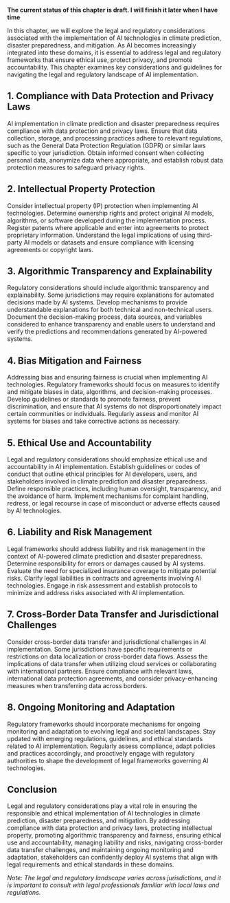 **The current status of this chapter is draft. I will finish it later when I have time**

In this chapter, we will explore the legal and regulatory considerations associated with the implementation of AI technologies in climate prediction, disaster preparedness, and mitigation. As AI becomes increasingly integrated into these domains, it is essential to address legal and regulatory frameworks that ensure ethical use, protect privacy, and promote accountability. This chapter examines key considerations and guidelines for navigating the legal and regulatory landscape of AI implementation.

**1. Compliance with Data Protection and Privacy Laws**
-------------------------------------------------------

AI implementation in climate prediction and disaster preparedness requires compliance with data protection and privacy laws. Ensure that data collection, storage, and processing practices adhere to relevant regulations, such as the General Data Protection Regulation (GDPR) or similar laws specific to your jurisdiction. Obtain informed consent when collecting personal data, anonymize data where appropriate, and establish robust data protection measures to safeguard privacy rights.

**2. Intellectual Property Protection**
---------------------------------------

Consider intellectual property (IP) protection when implementing AI technologies. Determine ownership rights and protect original AI models, algorithms, or software developed during the implementation process. Register patents where applicable and enter into agreements to protect proprietary information. Understand the legal implications of using third-party AI models or datasets and ensure compliance with licensing agreements or copyright laws.

**3. Algorithmic Transparency and Explainability**
--------------------------------------------------

Regulatory considerations should include algorithmic transparency and explainability. Some jurisdictions may require explanations for automated decisions made by AI systems. Develop mechanisms to provide understandable explanations for both technical and non-technical users. Document the decision-making process, data sources, and variables considered to enhance transparency and enable users to understand and verify the predictions and recommendations generated by AI-powered systems.

**4. Bias Mitigation and Fairness**
-----------------------------------

Addressing bias and ensuring fairness is crucial when implementing AI technologies. Regulatory frameworks should focus on measures to identify and mitigate biases in data, algorithms, and decision-making processes. Develop guidelines or standards to promote fairness, prevent discrimination, and ensure that AI systems do not disproportionately impact certain communities or individuals. Regularly assess and monitor AI systems for biases and take corrective actions as necessary.

**5. Ethical Use and Accountability**
-------------------------------------

Legal and regulatory considerations should emphasize ethical use and accountability in AI implementation. Establish guidelines or codes of conduct that outline ethical principles for AI developers, users, and stakeholders involved in climate prediction and disaster preparedness. Define responsible practices, including human oversight, transparency, and the avoidance of harm. Implement mechanisms for complaint handling, redress, or legal recourse in case of misconduct or adverse effects caused by AI technologies.

**6. Liability and Risk Management**
------------------------------------

Legal frameworks should address liability and risk management in the context of AI-powered climate prediction and disaster preparedness. Determine responsibility for errors or damages caused by AI systems. Evaluate the need for specialized insurance coverage to mitigate potential risks. Clarify legal liabilities in contracts and agreements involving AI technologies. Engage in risk assessment and establish protocols to minimize and address risks associated with AI implementation.

**7. Cross-Border Data Transfer and Jurisdictional Challenges**
---------------------------------------------------------------

Consider cross-border data transfer and jurisdictional challenges in AI implementation. Some jurisdictions have specific requirements or restrictions on data localization or cross-border data flows. Assess the implications of data transfer when utilizing cloud services or collaborating with international partners. Ensure compliance with relevant laws, international data protection agreements, and consider privacy-enhancing measures when transferring data across borders.

**8. Ongoing Monitoring and Adaptation**
----------------------------------------

Regulatory frameworks should incorporate mechanisms for ongoing monitoring and adaptation to evolving legal and societal landscapes. Stay updated with emerging regulations, guidelines, and ethical standards related to AI implementation. Regularly assess compliance, adapt policies and practices accordingly, and proactively engage with regulatory authorities to shape the development of legal frameworks governing AI technologies.

**Conclusion**
--------------

Legal and regulatory considerations play a vital role in ensuring the responsible and ethical implementation of AI technologies in climate prediction, disaster preparedness, and mitigation. By addressing compliance with data protection and privacy laws, protecting intellectual property, promoting algorithmic transparency and fairness, ensuring ethical use and accountability, managing liability and risks, navigating cross-border data transfer challenges, and maintaining ongoing monitoring and adaptation, stakeholders can confidently deploy AI systems that align with legal requirements and ethical standards in these domains.

*Note: The legal and regulatory landscape varies across jurisdictions, and it is important to consult with legal professionals familiar with local laws and regulations.*
